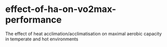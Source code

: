 # effect-of-ha-on-vo2max-performance
The effect of heat acclimation/acclimatisation on maximal aerobic capacity in temperate and hot environments 

